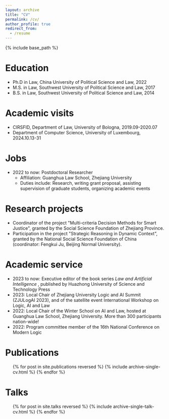 ```yaml
---
layout: archive
title: "CV"
permalink: /cv/
author_profile: true
redirect_from:
  - /resume
---
```


{% include base_path %}

Education
======
* Ph.D in Law, China University of Political Science and Law, 2022
* M.S. in Law, Southwest University of Political Science and Law, 2017
* B.S. in Law, Southwest University of Political Science and Law, 2014


Academic visits
======
* CIRSFID, Department of Law, University of Bologna, 2019.09-2020.07
* Department of Computer Science, University of Luxembourg, 2024.10.13-31


Jobs
======
* 2022 to now: Postdoctoral Researcher
  * Affiliation: Guanghua Law School, Zhejiang University
  * Duties include: Research, writing grant proposal, assisting supervision of graduate students, organizing academic events
  

Research projects
======
* Coordinator of the project "Multi-criteria Decision Methods for Smart Justice", granted by the Social Science Foundation of Zhejiang Province.
* Participation in the project "Strategic Reasoning in Dynamic Context", granted by the National Social Science Foundation of China (coordinator: Fengkui Ju, Beijing Normal University).


Academic service
======
* 2023 to now: Executive editor of the book series <i> Law and Artificial Intelligence </i>, published by Huazhong University of Science and Technology Press
* 2023: Local Chair of Zhejiang University Logic and AI Summit (ZJULogAI 2023), and of the satellite event International Workshop on Logic, AI and Law
* 2022: Local Chair of the Winter School on AI and Law, hosted at Guanghua Law School, Zhejiang University. More than 300 participants nation-wide!
* 2022: Program committee member of the 16th National Conference on Modern Logic


Publications
======
  <ul>{% for post in site.publications reversed %}
    {% include archive-single-cv.html %}
  {% endfor %}</ul>

  
Talks
======
  <ul>{% for post in site.talks reversed %}
    {% include archive-single-talk-cv.html  %}
  {% endfor %}</ul>
  

